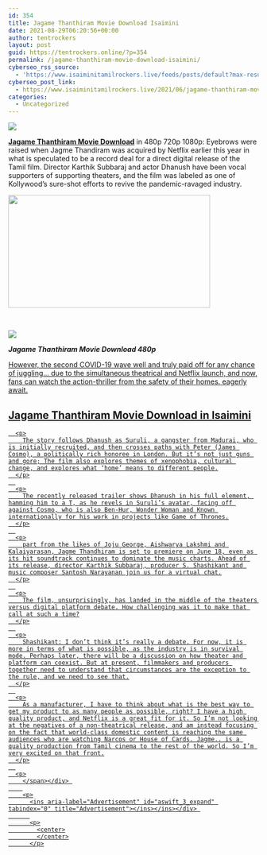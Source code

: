 ```yaml
---
id: 354
title: Jagame Thanthiram Movie Download Isaimini
date: 2021-08-29T06:20:56+00:00
author: tentrockers
layout: post
guid: https://tentrockers.online/?p=354
permalink: /jagame-thanthiram-movie-download-isaimini/
cyberseo_rss_source:
  - 'https://www.isaiminitamilrockers.live/feeds/posts/default?max-results=150&start-index=1'
cyberseo_post_link:
  - https://www.isaiminitamilrockers.live/2021/06/jagame-thanthiram-movie-download_17.html
categories:
  - Uncategorized
---
```

<div class="media_block">
  <img src="https://1.bp.blogspot.com/-uAtHTqqJuJU/YNKleRoAUBI/AAAAAAAAA70/3GbfAvRJsXEWkEKVNcoqLgPlGyMWxhX8wCLcBGAsYHQ/s72-w406-h227-c/Marielle-Price-1.png" class="media_thumbnail" />
</div>

<meta content="Jagame Thanthiram Movie Download in 480p 720p 1080p: Eyebrows were raised when Jagme Thandiram was acquired by Netflix earlier this year in..." name="twitter:description" />

  


<center>
</center>

<span face="Verdana, Geneva, sans-serif"><b><a href="https://www.tamilrockers.co.nz/sunflower-web-series-download-in-tamilrockers/">Jagame Thanthiram Movie Download</a></b> in 480p 720p 1080p: Eyebrows were raised when Jagme Thandiram was acquired by Netflix earlier this year in what is speculated to be a record deal for a direct digital release of the Tamil film. Director Karthik Subbaraj and actor Dhanush have been vocal supporters of supporting theaters, and the film was labeled as one of Kollywood’s sure-shot efforts to revive the pandemic-ravaged industry.</span>

<div class="separator">
  <a href="https://1.bp.blogspot.com/-uAtHTqqJuJU/YNKleRoAUBI/AAAAAAAAA70/3GbfAvRJsXEWkEKVNcoqLgPlGyMWxhX8wCLcBGAsYHQ/s1640/Marielle-Price-1.png"><img loading="lazy" border="0" data-original-height="924" data-original-width="1640" height="227" src="https://1.bp.blogspot.com/-uAtHTqqJuJU/YNKleRoAUBI/AAAAAAAAA70/3GbfAvRJsXEWkEKVNcoqLgPlGyMWxhX8wCLcBGAsYHQ/w406-h227/Marielle-Price-1.png" width="406" /></a>
</div>

<span face="Verdana, Geneva, sans-serif"><br /></span>

<div class="separator">
  <a href="https://www.tamilrockers.co.nz/jagame-thanthiram-movie-download-in-tamilrockers/" target><img border="0" data-original-height="250" data-original-width="300" src="https://1.bp.blogspot.com/-Nh3C1W58n9o/YMtzxvvQ68I/AAAAAAAAA4s/-RY8HNaMr-MN6IfKULDwESOQIxNPcesKwCLcBGAsYHQ/s0/e854879156f0849f3d27a89db88ed039%2B%25281%2529.png" /></a>
</div>

**_Jagame Thanthiram Movie Download 480p_**

<div class="code-block code-block-1">
  <ins class="adsbygoogle" data-ad-client="ca-pub-9508791963246616" data-ad-format="auto" data-ad-slot="4627924770" data-ad-status="filled" data-adsbygoogle-status="done" data-full-width-responsive="true"></p> 
  
  
  <p>
      However, the second COVID-19 wave well and truly paid off for any chance of juggling… due to the simultaneous theatrical and Netflix launch, and now, fans can watch the action-thriller from the safety of their homes. eagerly await.
    </p>

  
  
  <h2>
      <span id="Jagame_Thanthiram_Movie_Download_in_480p_720p_1080p">Jagame Thanthiram Movie Download in Isaimini</span>
    </h2>

  
  
  <div>
      <span></p> 
      
      <p>
        The story follows Dhanush as Suruli, a gangster from Madurai, who is initially recruited, and then crosses paths with Peter (James Cosmo), a politically rich honoree in London. But it’s not just guns and gore; The film also explores themes of xenophobia, cultural change, and explores what ‘home’ means to different people.
      </p>
      
      <p>
        The recently released trailer shows Dhanush in his full element, hamming him to a T, as he revels in Suruli’s avatar, facing off against Cosmo, who is also Ben-Hur, Wonder Woman and Known internationally for his work in projects like Game of Thrones.
      </p>
      
      <p>
        part from the likes of Joju George, Aishwarya Lakshmi and Kalaiyarasan, Jagme Thandhiram is set to premiere on June 18, even as its hit soundtrack continues to dominate the music charts. Ahead of its release, director Karthik Subbaraj, producer S. Shashikant and music composer Santosh Narayanan join us for a virtual chat.
      </p>
      
      <p>
        The film, unsurprisingly, has landed in the middle of the theaters versus digital platform debate. How challenging was it to make that call at such a time?
      </p>
      
      <p>
        Shashikant: I don’t think it’s really a debate. For now, it is more in terms of what is possible, as the industry is in survival mode. Perhaps later, there will be a discussion on how theater and platform can coexist. But at present, filmmakers and producers together need to understand that circumstances are the exception to the rule, and we need to see that.
      </p>
      
      <p>
        As a manufacturer, I have to think about what is the best way to get my product to as many people as possible, right? I have a high quality product, and Netflix is ​​a great fit for it. So I’m not looking at the negatives of a non-theatrical release, and am instead focusing on the fact that world-class domestic content is reaching the same audiences who are watching Narcos or House of Cards. Jagme.. is a quality production from Tamil cinema to the rest of the world. So I’m very excited on that front.
      </p>
      
      <p>
        </span></div> 
        
        <p>
          <ins aria-label="Advertisement" id="aswift_3_expand" tabindex="0" title="Advertisement"></ins></ins></div> 
          
          <p>
            <center>
            </center>
          </p>